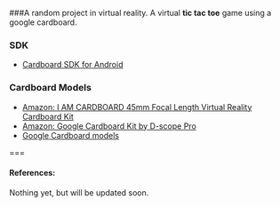 ###A random project in virtual reality.
A virtual **tic tac toe** game using a google cardboard. 


### SDK
- [Cardboard SDK for Android](https://developers.google.com/cardboard/android/)

### Cardboard Models
- [Amazon: I AM CARDBOARD 45mm Focal Length Virtual Reality Cardboard Kit](http://www.amazon.com/dp/B00LZGN63G/)
- [Amazon: Google Cardboard Kit by D-scope Pro](http://www.amazon.com/dp/B00Q1FITMO)
- [Google Cardboard models](https://store.google.com/category/virtual_reality)

===
#### References:
Nothing yet, but will be updated soon.
